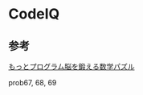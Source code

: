 # CodeIQ

## 参考
[もっとプログラム脳を鍛える数学パズル](https://www.shoeisha.co.jp/book/detail/9784798153612)

prob67, 68, 69
